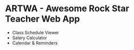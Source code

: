# ARTWA - Awesome Rock Star Teacher Web App


- Class Schedule Viewer
- Salary Calculator
- Calendar & Reminders



                                                                    
